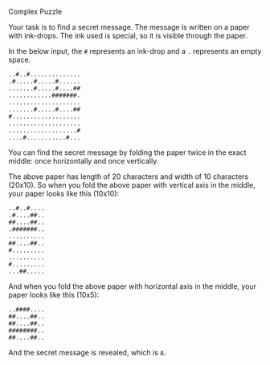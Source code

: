 Complex Puzzle

Your task is to find a secret message. The message is written on a paper with ink-drops. The ink used is special, so it is visible through the paper.

In the below input, the `#` represents an ink-drop and a `.` represents an empty space.
```
..#..#..............
.#.....#.....#......
.......#.....#....##
............#######.
....................
.......#.....#....##
#...................
....................
...................#
....#...........#...
```

You can find the secret message by folding the paper twice in the exact middle: once horizontally and once vertically.

The above paper has length of 20 characters and width of 10 characters (20x10).
So when you fold the above paper with vertical axis in the middle, your paper looks like this (10x10):
```
..#..#....
.#....##..
##....##..
.#######..
..........
##....##..
#.........
..........
#.........
...##.....
```

And when you fold the above paper with horizontal axis in the middle, your paper looks like this (10x5):
```
..####....
##....##..
##....##..
########..
##....##..
```

And the secret message is revealed, which is `A`.
